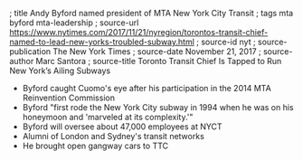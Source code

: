 ; title Andy Byford named president of MTA New York City Transit
; tags mta byford mta-leadership
; source-url https://www.nytimes.com/2017/11/21/nyregion/torontos-transit-chief-named-to-lead-new-yorks-troubled-subway.html
; source-id nyt
; source-publication The New York Times
; source-date November 21, 2017
; source-author Marc Santora
; source-title Toronto Transit Chief Is Tapped to Run New York’s Ailing Subways

- Byford caught Cuomo's eye after his participation in the 2014 MTA Reinvention Commission
- Byford "first rode the New York City subway in 1994 when he was on his honeymoon and 'marveled at its complexity.'"
- Byford will oversee about 47,000 employees at NYCT
- Alumni of London and Sydney's transit networks
- He brought open gangway cars to TTC
